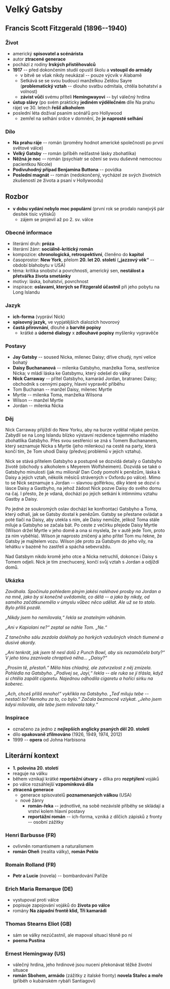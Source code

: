 # Velký Gatsby

## Francis Scott Fitzgerald (1896--1940)

### Život
- americký **spisovatel a scénárista**
- autor **ztracené generace**
- pochází z rodiny **Irských přistěhovalců**
- **1917** -- před dokončením studií opustil školu a **vstoupil do armády**
  - v bitvě se však nikdy neukázal -- pouze výcvik v Alabamě
  - Setkává se se svou budoucí manželkou Zeldou Sayre (**problematický vztah** -- dlouho svatbu odmítala, chtěla bohatství a volnost)
  - **závist vůči** svému příteli **Hemingwayovi** -- byl válečný hrdina
- **ústup slávy** (po svém prakticky **jediném výdělečném** díle Na prahu ráje) ve 30. letech **řešil alkoholem**
- poslední léta dožíval psaním scénářů pro Hollywood
  - zemřel na selhání srdce v domnění, že **je naprosté selhání**

### Dílo
- **Na prahu ráje** -- román (proměny hodnot americké společnosti po první světové válce)
- **Velký Gatsby**  -- román (příběh nešťastné lásky zbohatlíka)
- **Něžná je noc**  -- román (psychiatr se ožení se svou duševně nemocnou pacientkou Nicole)
- **Podivuhodný případ Benjamina Buttona** -- povídka
- **Poslední magnát** -- román (nedokončený,  vycházel ze svých životních zkušeností ze života a psaní v Hollywoodu)

## Rozbor
- **v dobu vydání nebylo moc populární** (první rok se prodalo nanejvýš pár desítek tisíc výtisků)
  - zájem se projevil až po 2. sv. válce

### Obecné informace
- literární druh: **próza**
- literární žánr: **sociálně-kritický román**
- kompozice: **chronologická, retrospektivní**, členěno do **kapitol**
- časoprostor: **New York**, přelom **20. let 20. století** (**„jazzový věk“** -- období blahobytu v USA)
- téma: kritika snobství a povrchnosti, americký sen, **nestálost a přetvářka života smetánky**
- motivy: láska, bohatství, povrchnost  
- inspirace: **oslavami, kterých se Fitzgerald účastnil** při jeho pobytu na Long Islandu

### Jazyk
- **ich-forma** (vypráví Nick)
- **spisovný jazyk,** ve vypjatějších dialozích hovorový
- **častá přirovnání**, dlouhé a **barvité popisy**
  - krátké a **úderné dialogy** x **zdlouhavé popisy** myšlenky vypravěče

### Postavy
- **Jay Gatsby** -- soused Nicka, milenec Daisy; dříve chudý, nyní velice bohatý
- **Daisy Buchananová** -- milenka Gatsbyho, manželka Toma, sestřenice Nicka; v mládí láska ke Gatsbymu, který odešel do války
- **Nick Carraway** -- přítel Gatsbyho, kamarád Jordan, bratranec Daisy; obchodník s cennými papíry, hlavní vypravěč příběhu
- Tom Buchanan -- manžel Daisy, milenec Myrtle
- Myrtle -- milenka Toma, manželka Wilsona
- Wilson -- manžel Myrtle
- Jordan -- milenka Nicka

### Děj
Nick Carraway přijíždí do New Yorku, aby na burze vydělal nějaké peníze. Zabydlí se na Long Islandu blízko výstavní rezidence tajemného mladého zbohatlíka Gatsbyho. Přes svou sestřenici se zná s Tomem Buchananem, který seznamuje Nicka s Myrtle (jeho milenkou) na cestě na party, která končí tím, že Tom uhodí Daisy (předvoj problémů v jejich vztahu).

Nick se stává přítelem Gatsbyho a postupně se dozvídá detaily o Gatsbyho životě (obchody s alkoholem s Meyerem Wolfsheimem). Dozvídá se také o Gatsbyho minulosti (jak mu milionář Dan Cody pomohl k penězům, láska k Daisy a jejich vztah, několik měsíců strávených v Oxfordu po válce). Mimo to se Nick seznamuje s Jordan -- slavnou golférkou, díky které se dozví o lásce Daisy a Gastbyho, na jehož žádost Nick pozve Daisy do svého domu na čaj. I přesto, že je vdaná, dochází po jejich setkání k intimnímu vztahu Gastby a Daisy.

Po jedné ze soukromých oslav dochází ke konfrontaci Gatsbyho a Toma, který odhalí, jak se Gatsby dostal k penězům. Gatsby se přestane ovládat a poté tlačí na Daisy, aby utekla s ním, ale Daisy nemůže, jelikož Toma stále miluje a Gatsbyho se začala bát. Po ceste z večírku přejede Daisy Myrtle (Wilson držel Myrtle v jeho domě a ona si myslela, že v autě jede Tom, proto za ním vyběhla). Wilson je naprosto zničený a jeho přítel Tom mu řekne, že Gatsby je majitelem vozu. Wilson jde proto za Gatsbym do jeho vily, na lehátku v bazéně ho zastřelí a spáchá sebevraždu.

Nad Gatsbym nikdo kromě jeho otce a Nicka netruchlí, dokonce i Daisy s Tomem odjeli. Nick je tím znechucený, končí svůj vztah s Jordan a odjíždí domů.

### Ukázka
_Zaváhala. Spočinula pohledem plným jakési naléhavé prosby na Jordan a na mně, jako by si konečně uvědomila, co dělá -- a jako by nikdy, od samého začátkuneměla v úmyslu vůbec něco udělat. Ale už se to stalo. Bylo příliš pozdě._

_„Nikdy jsem ho nemilovala,“ řekla se znatelným váháním._

_„Ani v Kapiolani ne?“ zeptal se náhle Tom. „Ne.“_

_Z tanečního sálu zezdola doléhaly po horkých vzdušných vlnách tlumené a dusivé akordy._

_„Ani tenkrát, jak jsem tě nesl dolů z Punch Bowl, aby sis nezamáčela boty?“ V jeho tónu zaznívala chraptivá něha... „Daisy?“_

_„Prosím tě, přestaň.“ Měla hlas chladný, ale zatvrzelost z něj zmizela. Pohlédla na Gatsbyho. „Podívej se, Jayi,“ řekla -- ale ruka se jí třásla, když si chtěla zapálit cigaretu. Najednou odhodila cigaretu a hořící sirku na koberec._

_„Ach, chceš příliš mnoho!“ vykřikla na Gatsbyho. „Teď miluju tebe -- nestačí to? Nemohu za to, co bylo.“ Začala bezmocně vzlykat. „Jeho jsem kdysi milovala, ale tebe jsem milovala taky.“_

### Inspirace
- označeno za jedno z **nejlepších anglicky psaných děl 20. století**
- dílo **opakovaně zfilmováno** (1926, 1949, 1974, 2012)
- 1999 -- **opera** od Johna Harbisona

## Literární kontext
- **1. polovina 20. století**
- reaguje na válku
- během vznikají krátké **reportážní útvary** + dílka pro **rozptýlení** vojáků
- po válce rozsáhlejší **vzpomínková díla**
- **ztracená generace**
  - generace spisovatelů **poznamenaných válkou** (USA)
  - nové žánry
    - **román-řeka** -- jednotlivé, na sobě nezávislé příběhy se skládají a vrství kolem hlavní postavy
    - **reportážní román** -- ich-forma, vzniká z dílčích zápisků z fronty -- osobní zážitky

### Henri Barbusse (FR)
- ovlivněn romantismem a naturalismem
- **román Oheň** (realita války), **román Peklo**

### Romain Rolland (FR)
- **Petr a Lucie** (novela) -- bombardování Paříže

### Erich Maria Remarque (DE)
- vystupoval proti válce
- popisuje zapojování vojáků do **života po válce**
-  romány **Na západní frontě klid, Tři kamarádi**

### Thomas Stearns Eliot (GB)
- sám se války nezúčastnil, ale mapoval situaci těsně po ní
- **poema Pustina**

### Ernest Hemingway (US)
- válečný hrdina, jeho hrdinové jsou nuceni překonávat těžké životní situace
- **román Sbohem, armádo** (zážitky z italské fronty)
**novela Stařec a moře** (příběh o kubánském rybáři Santiagovi)
